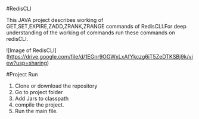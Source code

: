 #RedisCLI

This JAVA project describes working of GET,SET,EXPIRE,ZADD,ZRANK,ZRANGE commands of RedisCLI.For deep understanding of the working of commands run these commands on redisCLI.

![Image of RedisCLI]
(https://drive.google.com/file/d/1EGnr9OGWxLxAfYkczg6iT5ZeDTKSBj9k/view?usp=sharing)

#Project Run
1) Clone or download the repository
2) Go to project folder
3) Add Jars to classpath
4) compile the project.
5) Run the main file.
